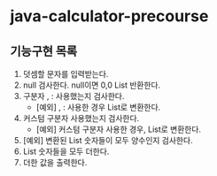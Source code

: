 # java-calculator-precourse

## 기능구현 목록
1. 덧셈할 문자를 입력받는다.
2. null 검사한다. null이면 0,0 List 반환한다.
3. 구분자 , : 사용했는지 검사한다.
    - [예외] , : 사용한 경우 List로 변환한다.
4. 커스텀 구분자 사용했는지 검사한다.
   - [예외] 커스텀 구분자 사용한 경우, List로 변환한다.
5. [예외] 변환된 List 숫자들이  모두 양수인지 검사한다.
6. List 숫자들을 모두 더한다.
7. 더한 값을 출력한다.